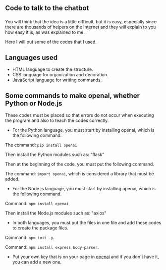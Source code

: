 
## Code to talk to the chatbot

###

You will think that the idea is a little difficult, but it is easy, especially since there are thousands of helpers on the Internet and they will explain to you how easy it is, as was explained to me.

Here I will put some of the codes that I used.

## Languages ​​used

- HTML language to create the structure.
- CSS language for organization and decoration.
- JavaScript language for writing commands.
## Some commands to make openai, whether Python or Node.js


These codes must be placed so that errors do not occur when executing the program and also to teach the codes correctly.

- For the Python language, you must start by installing openai, which is the following command.

The command: `pip install openai`

Then install the Python modules such as: "flask"

Then at the beginning of the code, you must put the following command.

The command: `import openai`, which is considered a library that must be added.

- For the Node.js language, you must start by installing openai, which is the following command.

Command: `npm install openai`

Then install the Node.js modules such as: "axios"

- In both languages, you must put the files in one file and add these codes to create the package files.

Command: `npm init -y`.

Command: `npm install express body-parser`.

- Put your own key that is on your page in [openai](https://openai.com/api/) and if you don't have it, you can add a new one.